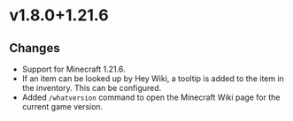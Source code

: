 # v1.8.0+1.21.6

## Changes

- Support for Minecraft 1.21.6.
- If an item can be looked up by Hey Wiki, a tooltip is added to the item in the inventory. This can be configured.
- Added `/whatversion` command to open the Minecraft Wiki page for the current game version.